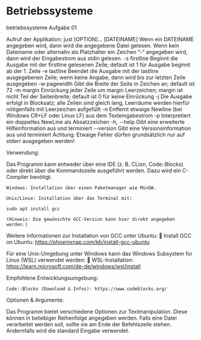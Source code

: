 # Betriebssysteme
 betriebssysteme Aufgabe 01


Aufruf der Applikation:
just [OPTION]... [DATEINAME]
Wenn ein DATEINAME angegeben wird, dann wird die angegebene Datei gelesen. Wenn
kein Dateiname oder alternativ als Platzhalter ein Zeichen “-“ angegeben wird, dann
wird der Eingabestrom aus stdin gelesen.
-s firstline Beginnt die Ausgabe mit der firstline gelesenen Zeile;
default ist 1 für Ausgabe beginnt ab der 1. Zeile
-e lastline Beendet die Ausgabe mit der lastline ausgegebenen Zeile;
wenn keine Angabe, dann wird bis zur letzten Zeile ausgegeben
-w pagewidth Gibt die Breite der Seite in Zeichen an; default ist 72
-m margin Einrückung jeder Zeile um margin Leerzeichen; margin ist nicht
Teil der Seitenbreite; default ist 0 für keine Einrückung
-j Die Ausgabe erfolgt in Blocksatz; alle Zeilen sind gleich lang,
Leerräume werden hierfür nötigenfalls mit Leerzeichen aufgefüllt
-n Entfernt etwaige Newline (bei Windows CR+LF oder Linux LF) aus
dem Texteingabestrom
-p Interpretiert ein doppeltes NewLine als Absatzzeichen
-h, --help Gibt eine erweiterte Hilfeinformation aus und terminiert
--version Gibt eine Versionsinformation aus und terminiert
Achtung: Etwaige Fehler dürfen grundsätzlich nur auf stderr ausgegeben werden!


Verwendung:

Das Programm kann entweder über eine IDE (z. B. CLion, Code::Blocks) oder direkt über die Kommandozeile ausgeführt werden. Dazu wird ein C-Compiler benötigt.

    Windows: Installation über einen Paketmanager wie MinGW.

    Unix/Linux: Installation über das Terminal mit:

    sudo apt install gcc

    (Hinweis: Die gewünschte GCC-Version kann hier direkt angegeben werden.)

Weitere Informationen zur Installation von GCC unter Ubuntu:
🔗 Install GCC on Ubuntu: https://phoenixnap.com/kb/install-gcc-ubuntu

Für eine Unix-Umgebung unter Windows kann das Windows Subsystem for Linux (WSL) verwendet werden:
🔗 WSL-Installation: https://learn.microsoft.com/de-de/windows/wsl/install

Empfohlene Entwicklungsumgebung:

    Code::Blocks (Download & Infos): https://www.codeblocks.org/

Optionen & Argumente:

Das Programm bietet verschiedene Optionen zur Textmanipulation. Diese können in beliebiger Reihenfolge angegeben werden. Falls eine Datei verarbeitet werden soll, sollte sie am Ende der Befehlszeile stehen.
Andernfalls wird die standard Eingabe verwendet.